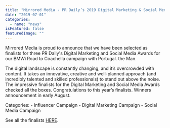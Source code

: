 ```yaml
---
title: "Mirrored Media - PR Daily’s 2019 Digital Marketing & Social Media Awards finalists"
date: "2019-07-01"
categories: 
  - name: "news"
isFeatured: false
featuredImage: ""
---
```


Mirrored Media is proud to announce that we have been selected as finalists for three PR Daily's Digital Marketing and Social Media Awards for our BMWi Road to Coachella campaign with Portugal. the Man.

The digital landscape is constantly changing, and it’s overcrowded with content. It takes an innovative, creative and well-planned approach (and incredibly talented and skilled professionals) to stand out above the noise. The impressive finalists for the Digital Marketing and Social Media Awards checked all the boxes. Congratulations to this year’s finalists. Winners announcement in early August.

Categories: \- Influencer Campaign \- Digital Marketing Campaign \- Social Media Campaign

See all the finalists [HERE](https://www.prdaily.com/announcing-pr-dailys-2019-digital-pr-social-media-awards-finalists/).
